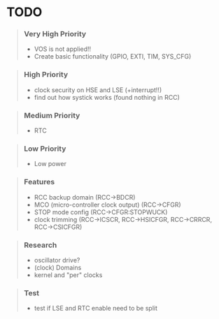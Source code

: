 # TODO
>### Very High Priority
>* VOS is not applied!!
>* Create basic functionality (GPIO, EXTI, TIM, SYS_CFG)

>### High Priority
>* clock security on HSE and LSE (+interrupt!!)
>* find out how systick works (found nothing in RCC)

>### Medium Priority
>* RTC

>### Low Priority
>* Low power

>### Features
>* RCC backup domain (RCC->BDCR)
>* MCO (micro-controller clock output) (RCC->CFGR)
>* STOP mode config (RCC->CFGR:STOPWUCK)
>* clock trimming (RCC->ICSCR, RCC->HSICFGR, RCC->CRRCR, RCC->CSICFGR)

>### Research
>* oscillator drive?
>* (clock) Domains
>* kernel and "per" clocks

>### Test
>* test if LSE and RTC enable need to be split